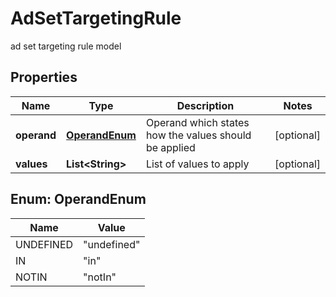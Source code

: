 

# AdSetTargetingRule

ad set targeting rule model

## Properties

Name | Type | Description | Notes
------------ | ------------- | ------------- | -------------
**operand** | [**OperandEnum**](#OperandEnum) | Operand which states how the values should be applied |  [optional]
**values** | **List&lt;String&gt;** | List of values to apply |  [optional]



## Enum: OperandEnum

Name | Value
---- | -----
UNDEFINED | &quot;undefined&quot;
IN | &quot;in&quot;
NOTIN | &quot;notIn&quot;



